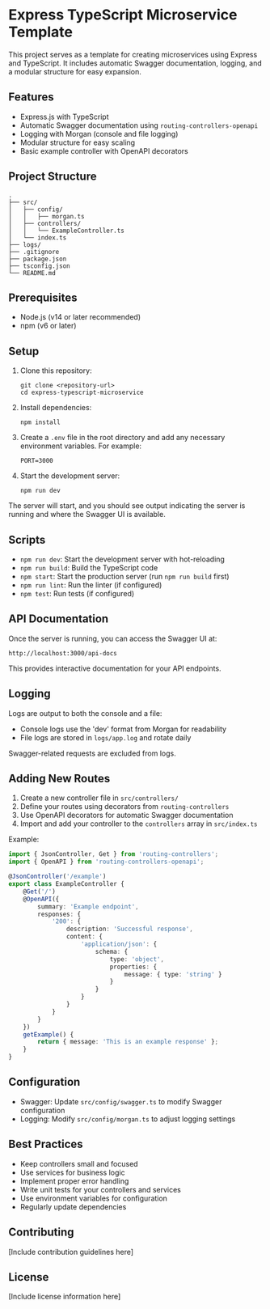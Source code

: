 # Express TypeScript Microservice Template

This project serves as a template for creating microservices using Express and TypeScript. It includes automatic Swagger documentation, logging, and a modular structure for easy expansion.

## Features

- Express.js with TypeScript
- Automatic Swagger documentation using `routing-controllers-openapi`
- Logging with Morgan (console and file logging)
- Modular structure for easy scaling
- Basic example controller with OpenAPI decorators

## Project Structure

```
.
├── src/
│   ├── config/
│   │   ├── morgan.ts
│   ├── controllers/
│   │   └── ExampleController.ts
│   └── index.ts
├── logs/
├── .gitignore
├── package.json
├── tsconfig.json
└── README.md
```

## Prerequisites

- Node.js (v14 or later recommended)
- npm (v6 or later)

## Setup

1. Clone this repository:
   ```
   git clone <repository-url>
   cd express-typescript-microservice
   ```

2. Install dependencies:
   ```
   npm install
   ```

3. Create a `.env` file in the root directory and add any necessary environment variables. For example:
   ```
   PORT=3000
   ```

4. Start the development server:
   ```
   npm run dev
   ```

The server will start, and you should see output indicating the server is running and where the Swagger UI is available.

## Scripts

- `npm run dev`: Start the development server with hot-reloading
- `npm run build`: Build the TypeScript code
- `npm start`: Start the production server (run `npm run build` first)
- `npm run lint`: Run the linter (if configured)
- `npm test`: Run tests (if configured)

## API Documentation

Once the server is running, you can access the Swagger UI at:

```
http://localhost:3000/api-docs
```

This provides interactive documentation for your API endpoints.

## Logging

Logs are output to both the console and a file:

- Console logs use the 'dev' format from Morgan for readability
- File logs are stored in `logs/app.log` and rotate daily

Swagger-related requests are excluded from logs.

## Adding New Routes

1. Create a new controller file in `src/controllers/`
2. Define your routes using decorators from `routing-controllers`
3. Use OpenAPI decorators for automatic Swagger documentation
4. Import and add your controller to the `controllers` array in `src/index.ts`

Example:

```typescript
import { JsonController, Get } from 'routing-controllers';
import { OpenAPI } from 'routing-controllers-openapi';

@JsonController('/example')
export class ExampleController {
    @Get('/')
    @OpenAPI({
        summary: 'Example endpoint',
        responses: {
            '200': {
                description: 'Successful response',
                content: {
                    'application/json': {
                        schema: {
                            type: 'object',
                            properties: {
                                message: { type: 'string' }
                            }
                        }
                    }
                }
            }
        }
    })
    getExample() {
        return { message: 'This is an example response' };
    }
}
```

## Configuration

- Swagger: Update `src/config/swagger.ts` to modify Swagger configuration
- Logging: Modify `src/config/morgan.ts` to adjust logging settings

## Best Practices

- Keep controllers small and focused
- Use services for business logic
- Implement proper error handling
- Write unit tests for your controllers and services
- Use environment variables for configuration
- Regularly update dependencies

## Contributing

[Include contribution guidelines here]

## License

[Include license information here]